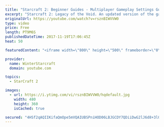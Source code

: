 ```yaml
---
title: "Starcraft 2: Beginner Guides - Multiplayer Gameplay Settings Guide and Recommendations (Updated)"
excerpt: "Starcraft 2: Legacy of the Void. An updated version of the gameplay/controls and region settings guide for Legacy of the Void, going over the changes and reiterating my recommended settings, as well as the settings I use as a Grandmaster player.  Thanks for watching and hope you enjoy!  I am a Grandmasters"
originalUrl: https://youtube.com/watch?v=rsznBIWVVW0
type: video
price: Free
length: PT9M6S
publishedDateTime: 2017-11-19T17:06:45Z
heat: 50

featuredContent: "<iframe width=\"800\" height=\"500\" frameborder=\"0\" src=\"https://www.youtube.com/embed/rsznBIWVVW0\" allow=\"accelerometer; autoplay; encrypted-media; gyroscope; picture-in-picture\" allowfullscreen></iframe>"

provider:
  name: WinterStarcraft
  domain: youtube.com

topics:
  - StarCraft 2

images:
  - url: https://i.ytimg.com/vi/rsznBIWVVW0/hqdefault.jpg
    width: 480
    height: 360
    isCached: true

secured: "4HSf2qAQIIKifaQmOpe5mVQAIUBSPniHOD06LBJGCDY7QDiiDwG2lJ6d8+3l0z5JVxAT8rN88aRjJbEPfgjwRE1PmPyMYquM1VTbhZ3TTKqOgUYhhFLanJY7bDNwYsCOrrw5CKW8TseYD5kSwzBuX2cHxtajtOJ1uIlVgi833ZdpGeWBZdM5dqVFNN5KkzNzUH9f3Efp1ZvLgVUdMACnwaFEUBIWJuXF+Y3JfLD8YO++qznoQr961WoWZuU20fy8ucVXDyPhlmcnKBA8MDO1aQXaJ7hT1nGu2Q9HlMfBSYWEQPGW/1bbGCUVUD6KyMB3fD/zwBJiOJLrXgqdRQvWBzVRiWBp93caXvZFtylR3gOD7YP1WtfH+44lPr6DifcxBx1QNxyFSN6neKf1marlZmoIOjaHmr8U5/0WSzDh3Ys=;et1VeTd19y/4Gm2owJtxww=="
---
```


